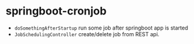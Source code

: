 # springboot-cronjob
- `doSomethingAfterStartup` run some job after springboot app is started
- `JobSchedulingController` create/delete job from REST api.
